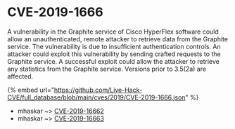 # CVE-2019-1666

A vulnerability in the Graphite service of Cisco HyperFlex software could allow an unauthenticated, remote attacker to retrieve data from the Graphite service. The vulnerability is due to insufficient authentication controls. An attacker could exploit this vulnerability by sending crafted requests to the Graphite service. A successful exploit could allow the attacker to retrieve any statistics from the Graphite service. Versions prior to 3.5(2a) are affected.

{% embed url="https://github.com/Live-Hack-CVE/full_database/blob/main/cves/2019/CVE-2019-1666.json" %}


* mhaskar ~> [CVE-2019-16662](https://www.alice-snow.ru/2019/database/cve-2019-1666/cve-2019-16662-mhaskar)
* mhaskar ~> [CVE-2019-16663](https://www.alice-snow.ru/2019/database/cve-2019-1666/cve-2019-16663-mhaskar)